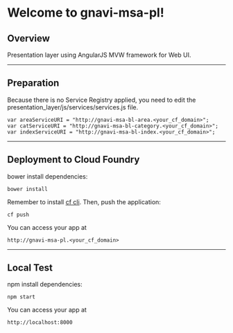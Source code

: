 Welcome to gnavi-msa-pl!
===================

Overview
-------------

Presentation layer using AngularJS MVW framework for Web UI.

-------------
Preparation
-------------
Because there is no Service Registry applied, you need to edit the presentation_layer/js/services/services.js file.

```
var areaServiceURI = "http://gnavi-msa-bl-area.<your_cf_domain>";
var catServiceURI = "http://gnavi-msa-bl-category.<your_cf_domain>";
var indexServiceURI = "http://gnavi-msa-bl-index.<your_cf_domain>";
```

-------------
Deployment to Cloud Foundry
-------------
bower install dependencies:
```
bower install
```

Remember to install [cf cli](https://github.com/cloudfoundry/cli/releases).
Then, push the application:
```
cf push
```

You can access your app at 
```
http://gnavi-msa-pl.<your_cf_domain>
```

-------------
Local Test
-------------
npm install dependencies:
```
npm start
```

You can access your app at 
```
http://localhost:8000
```